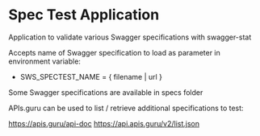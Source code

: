 # Spec Test Application
 
Application to validate various Swagger specifications with swagger-stat 
  
Accepts name of Swagger specification to load as parameter in environment variable:
 
* SWS_SPECTEST_NAME = { filename | url }

Some Swagger specifications are available in specs folder

APIs.guru can be used to list / retrieve additional specifications to test:  


https://apis.guru/api-doc
https://api.apis.guru/v2/list.json

